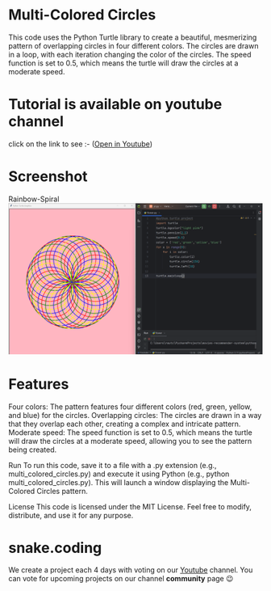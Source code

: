# Multi-Colored Circles

This code uses the Python Turtle library to create a beautiful, mesmerizing pattern of overlapping circles in four different colors. The circles are drawn in a loop, with each iteration changing the color of the circles. The speed function is set to 0.5, which means the turtle will draw the circles at a moderate speed.

# Tutorial is available on youtube channel 
click on the link to see :- ([Open in Youtube]())

# Screenshot

Rainbow-Spiral
![screenshot](MultiColoredCircles.png)



# Features
Four colors: The pattern features four different colors (red, green, yellow, and blue) for the circles.
Overlapping circles: The circles are drawn in a way that they overlap each other, creating a complex and intricate pattern.
Moderate speed: The speed function is set to 0.5, which means the turtle will draw the circles at a moderate speed, allowing you to see the pattern being created.


Run
To run this code, save it to a file with a .py extension (e.g., multi_colored_circles.py) and execute it using Python (e.g., python multi_colored_circles.py). This will launch a window displaying the Multi-Colored Circles pattern.

License
This code is licensed under the MIT License. Feel free to modify, distribute, and use it for any purpose.

# snake.coding
We create a project each 4 days with voting on our <a href="https://youtube.com/@snakecoding_12" target="_blank">Youtube</a> channel.
You can vote for upcoming projects on our channel **community** page :wink:

